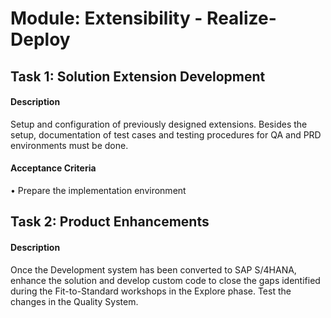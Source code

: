 
# Module: Extensibility - Realize-Deploy
## Task 1: Solution Extension Development
#### Description
Setup and configuration of previously designed extensions. Besides the setup, documentation of test cases and testing procedures for QA and PRD environments must be done.

#### Acceptance Criteria
• Prepare the  implementation environment 
## Task 2: Product Enhancements
#### Description
Once the Development system has been converted to SAP S/4HANA, enhance the solution and develop custom code to close the gaps identified during the Fit-to-Standard workshops in the Explore phase. Test the changes in the Quality System.
